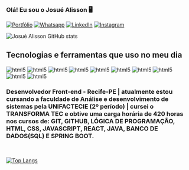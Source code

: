 ### Olá! Eu sou o Josué Alisson 🖥️

[![Portfólio](https://img.shields.io/badge/website-000000?style=for-the-badge&logo=About.me&logoColor=white)](https://josuealisson.vercel.app/)
[![Whatsapp](https://img.shields.io/badge/WhatsApp-25D366?style=for-the-badge&logo=whatsapp&logoColor=white)](https://api.whatsapp.com/send/?phone=%2B5581996197466&text=Quero+fazer+meu+or%C3%A7amento&type=phone_number&app_absent=0)
[![LinkedIn](https://img.shields.io/badge/LinkedIn-0077B5?style=for-the-badge&logo=linkedin&logoColor=white)](https://www.linkedin.com/in/josu%C3%A9-alisson-1612ab1aa/)
[![Instagram](https://img.shields.io/badge/Instagram-E4405F?style=for-the-badge&logo=instagram&logoColor=white)](https://www.instagram.com/josuedeveloper/)

![Josué Alisson GitHub stats](https://github-readme-stats.vercel.app/api?username=Josualisson&show_icons=true&theme=transparent)



## Tecnologias e ferramentas que uso no meu dia

<div style="display: inline-block;">
<!-- HTML -->
    <img align="center" alt="html5" src="https://img.shields.io/badge/HTML-239120?style=for-the-badge&logo=html5&logoColor=white"/>
    <!-- CSS -->
    <img align="center" alt="html5" src="https://img.shields.io/badge/CSS3-1572B6?style=for-the-badge&logo=css3&logoColor=white"/>
    <!-- JAVASCRIPT -->
    <img align="center" alt="html5" src="https://img.shields.io/badge/JavaScript-F7DF1E?style=for-the-badge&logo=javascript&logoColor=black"/>
    <!-- REACT -->
    <img align="center" alt="html5" src="https://img.shields.io/badge/React-20232A?style=for-the-badge&logo=react&logoColor=61DAFB"/>
    <!-- GITHUB -->
    <img align="center" alt="html5" src="https://img.shields.io/badge/GitHub-100000?style=for-the-badge&logo=github&logoColor=white"/>
    <!-- GIT -->
    <img align="center" alt="html5" src="https://img.shields.io/badge/GIT-E44C30?style=for-the-badge&logo=git&logoColor=white"/>
    <!-- WORDPRESS -->
    <img align="center" alt="html5" src="https://img.shields.io/badge/Wordpress-21759B?style=for-the-badge&logo=wordpress&logoColor=white"/>
    <!-- BOOTSTRAP -->
    <img align="center" alt="html5" src="https://img.shields.io/badge/Bootstrap-563D7C?style=for-the-badge&logo=bootstrap&logoColor=white"/>
    <!-- MYSQL -->
    <img align="center" alt="html5" src="https://img.shields.io/badge/MySQL-005C84?style=for-the-badge&logo=mysql&logoColor=white"/>
    <!-- BRAVE -->
    <img align="center" alt="html5" src="https://img.shields.io/badge/Brave-FF1B2D?style=for-the-badge&logo=Brave&logoColor=white"/>
</div>
<br>
<h3>Desenvolvedor Front-end - Recife-PE | atualmente estou cursando a faculdade de Análise e desenvolvimento de sistemas pela UNIFACTECIE (2º período) | cursei o TRANSFORMA TEC e obtive uma carga horária de 420 horas nos cursos de: GIT, GITHUB, LÓGICA DE PROGRAMAÇÃO, HTML, CSS, JAVASCRIPT, REACT, JAVA, BANCO DE DADOS(SQL) E SPRING BOOT.
</h3>
<br>

[![Top Langs](https://github-readme-stats.vercel.app/api/top-langs/?username=Josualisson&langs_count=8)](https://github.com/Josualisson/github-readme-stats)




